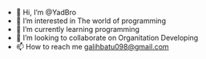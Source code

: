 - 👋 Hi, I’m @YadBro
- 👀 I’m interested in The world of programming
- 🌱 I’m currently learning programming
- 💞️ I’m looking to collaborate on Organitation Developing
- 📫 How to reach me galihbatu098@gmail.com

<!---
YadBro/YadBro is a ✨ special ✨ repository because its `README.md` (this file) appears on your GitHub profile.
You can click the Preview link to take a look at your changes.
--->
